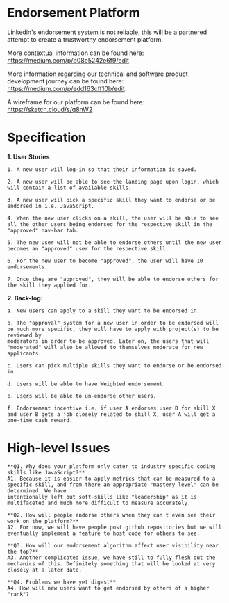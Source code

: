 # Endorsement Platform

Linkedin's endorsement system is not reliable, this will be a partnered attempt to create a trustworthy endorsement platform.

More contextual information can be found here: https://medium.com/p/b08e5242e6f9/edit 

More information regarding our technical and software product development journey can be found here: 
https://medium.com/p/edd163cff10b/edit

A wireframe for our platform can be found here: https://sketch.cloud/s/q8nW2

# Specification

**1. User Stories**

    1. A new user will log-in so that their information is saved.

    2. A new user will be able to see the landing page upon login, which will contain a list of available skills.

    3. A new user will pick a specific skill they want to endorse or be endorsed in i.e. JavaScript.

    4. When the new user clicks on a skill, the user will be able to see all the other users being endorsed for the respective skill in the "approved" nav-bar tab.

    5. The new user will not be able to endorse others until the new user becomes an "approved" user for the respective skill.

    6. For the new user to become "approved", the user will have 10 endorsements.

    7. Once they are "approved", they will be able to endorse others for the skill they applied for.

**2. Back-log:**

    a. New users can apply to a skill they want to be endorsed in. 

    b. The "approval" system for a new user in order to be endorsed will be much more specific, they will have to apply with project(s) to be reviewed by 
    moderators in order to be approved. Later on, the users that will "moderated" will also be allowed to themselves moderate for new applicants.

    c. Users can pick multiple skills they want to endorse or be endorsed in.

    d. Users will be able to have Weighted endorsement.

    e. Users will be able to un-endorse other users. 

    f. Endorsement incentive i.e. if user A endorses user B for skill X and user B gets a job closely related to skill X, user A will get a one-time cash reward.


# High-level Issues

    **Q1. Why does your platform only cater to industry specific coding skills like JavaScript?**
    A1. Because it is easier to apply metrics that can be measured to a specific skill, and from there an appropriate "mastery level" can be determined. We have 
    intentionally left out soft-skills like "leadership" as it is multifaceted and much more difficult to measure accurately.

    **Q2. How will people endorse others when they can't even see their work on the platform?**
    A2. For now, we will have people post github repositories but we will eventually implement a feature to host code for others to see. 

    **Q3. How will our endorsement algorithm affect user visibility near the top?**
    A3. Another complicated issue, we have still to fully flesh out the mechanics of this. Definitely something that will be looked at very closely at a later date.

    **Q4. Problems we have yet digest**
    A4. How will new users want to get endorsed by others of a higher "rank"?